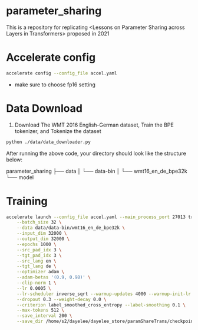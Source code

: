 # parameter_sharing
This is a repository for replicating &lt;Lessons on Parameter Sharing across Layers in Transformers> proposed in 2021 

# Accelerate config 
```bash
accelerate config --config_file accel.yaml
```
- make sure to choose fp16 setting 

# Data Download 

1. Download The WMT 2016 English-German dataset, Train the BPE tokenizer, and Tokenize the dataset 
```bash
python ./data/data_downloader.py
```

After running the above code, your directory should look like the structure below:

parameter_sharing
├── data
│   └── data-bin
│       └── wmt16_en_de_bpe32k
└── model


# Training 

```bash
accelerate launch --config_file accel.yaml --main_process_port 27013 train.py \
    --batch_size 32 \
    --data data/data-bin/wmt16_en_de_bpe32k \
    --input_dim 32000 \
    --output_dim 32000 \
    --epochs 1000 \
    --src_pad_idx 3 \
    --tgt_pad_idx 3 \
    --src_lang en \
    --tgt_lang de \
    --optimizer adam \
    --adam-betas '(0.9, 0.98)' \
    --clip-norm 1 \
    --lr 0.0005 \
    --lr-scheduler inverse_sqrt --warmup-updates 4000 --warmup-init-lr 1e-07 \
    --dropout 0.3 --weight-decay 0.0 \
    --criterion label_smoothed_cross_entropy --label-smoothing 0.1 \
    --max-tokens 512 \
    --save_interval 200 \
    --save_dir /home/s2/dayelee/dayelee_store/paramShareTrans/checkpoints \

```

